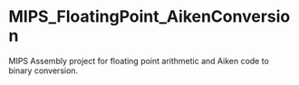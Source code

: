 # MIPS_FloatingPoint_AikenConversion
MIPS Assembly project for floating point arithmetic and Aiken code to binary conversion.

